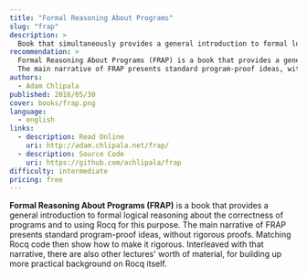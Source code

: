 ```yaml
---
title: "Formal Reasoning About Programs"
slug: "frap"
description: >
  Book that simultaneously provides a general introduction to formal logical reasoning about the correctness of programs and to using Rocq for this purpose.
recommendation: >
  Formal Reasoning About Programs (FRAP) is a book that provides a general introduction to formal logical reasoning about the correctness of programs and to using Rocq for this purpose.
  The main narrative of FRAP presents standard program-proof ideas, without rigorous proofs. Matching Rocq code then show how to make it rigorous. Interleaved with that narrative, there are also other lectures' worth of material, for building up more practical background on Rocq itself.
authors:
  - Adam Chlipala
published: 2016/05/30
cover: books/frap.png
language:
  - english
links:
  - description: Read Online
    uri: http://adam.chlipala.net/frap/
  - description: Source Code
    uri: https://github.com/achlipala/frap
difficulty: intermediate
pricing: free
---
```


**Formal Reasoning About Programs (FRAP)** is a book that provides a general introduction to formal logical reasoning about the correctness of programs and to using Rocq for this purpose.
The main narrative of FRAP presents standard program-proof ideas, without rigorous proofs. Matching Rocq code then show how to make it rigorous. Interleaved with that narrative, there are also other lectures' worth of material, for building up more practical background on Rocq itself.
